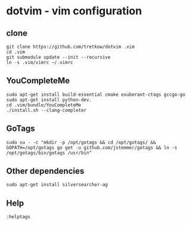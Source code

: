 # dotvim - vim configuration

## clone
    git clone https://github.com/tretkow/dotvim .vim
    cd .vim
    git submodule update --init --recursive
    ln -s .vim/vimrc ~/.vimrc
    
    
## YouCompleteMe
    sudo apt-get install build-essential cmake exuberant-ctags gccgo-go
    sudo apt-get install python-dev.
    cd .vim/bundle/YouCompleteMe
    ./install.sh --clang-completer

## GoTags
    sudo su - -c "mkdir -p /opt/gotags && cd /opt/gotags/ && GOPATH=/opt/gotags go get -u github.com/jstemmer/gotags && ln -s /opt/gotags/bin/gotags /usr/bin"

## Other dependencies
    sudo apt-get install silversearcher-ag

## Help
    :helptags





